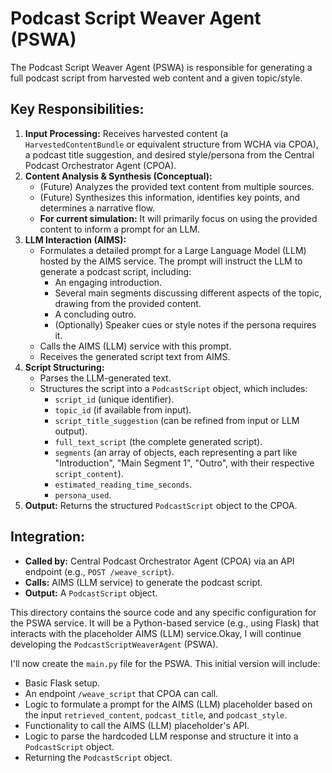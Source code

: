 # Podcast Script Weaver Agent (PSWA)

The Podcast Script Weaver Agent (PSWA) is responsible for generating a full podcast script from harvested web content and a given topic/style.

## Key Responsibilities:

1.  **Input Processing:** Receives harvested content (a `HarvestedContentBundle` or equivalent structure from WCHA via CPOA), a podcast title suggestion, and desired style/persona from the Central Podcast Orchestrator Agent (CPOA).
2.  **Content Analysis & Synthesis (Conceptual):**
    *   (Future) Analyzes the provided text content from multiple sources.
    *   (Future) Synthesizes this information, identifies key points, and determines a narrative flow.
    *   **For current simulation:** It will primarily focus on using the provided content to inform a prompt for an LLM.
3.  **LLM Interaction (AIMS):**
    *   Formulates a detailed prompt for a Large Language Model (LLM) hosted by the AIMS service. The prompt will instruct the LLM to generate a podcast script, including:
        *   An engaging introduction.
        *   Several main segments discussing different aspects of the topic, drawing from the provided content.
        *   A concluding outro.
        *   (Optionally) Speaker cues or style notes if the persona requires it.
    *   Calls the AIMS (LLM) service with this prompt.
    *   Receives the generated script text from AIMS.
4.  **Script Structuring:**
    *   Parses the LLM-generated text.
    *   Structures the script into a `PodcastScript` object, which includes:
        *   `script_id` (unique identifier).
        *   `topic_id` (if available from input).
        *   `script_title_suggestion` (can be refined from input or LLM output).
        *   `full_text_script` (the complete generated script).
        *   `segments` (an array of objects, each representing a part like "Introduction", "Main Segment 1", "Outro", with their respective `script_content`).
        *   `estimated_reading_time_seconds`.
        *   `persona_used`.
5.  **Output:** Returns the structured `PodcastScript` object to the CPOA.

## Integration:

*   **Called by:** Central Podcast Orchestrator Agent (CPOA) via an API endpoint (e.g., `POST /weave_script`).
*   **Calls:** AIMS (LLM service) to generate the podcast script.
*   **Output:** A `PodcastScript` object.

This directory contains the source code and any specific configuration for the PSWA service.
It will be a Python-based service (e.g., using Flask) that interacts with the placeholder AIMS (LLM) service.Okay, I will continue developing the `PodcastScriptWeaverAgent` (PSWA).

I'll now create the `main.py` file for the PSWA. This initial version will include:
- Basic Flask setup.
- An endpoint `/weave_script` that CPOA can call.
- Logic to formulate a prompt for the AIMS (LLM) placeholder based on the input `retrieved_content`, `podcast_title`, and `podcast_style`.
- Functionality to call the AIMS (LLM) placeholder's API.
- Logic to parse the hardcoded LLM response and structure it into a `PodcastScript` object.
- Returning the `PodcastScript` object.
